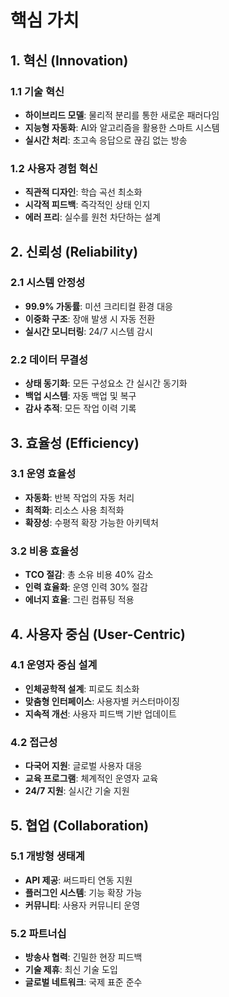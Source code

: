 # 핵심 가치

## 1. 혁신 (Innovation)

### 1.1 기술 혁신
- **하이브리드 모델**: 물리적 분리를 통한 새로운 패러다임
- **지능형 자동화**: AI와 알고리즘을 활용한 스마트 시스템
- **실시간 처리**: 초고속 응답으로 끊김 없는 방송

### 1.2 사용자 경험 혁신
- **직관적 디자인**: 학습 곡선 최소화
- **시각적 피드백**: 즉각적인 상태 인지
- **에러 프리**: 실수를 원천 차단하는 설계

## 2. 신뢰성 (Reliability)

### 2.1 시스템 안정성
- **99.9% 가동률**: 미션 크리티컬 환경 대응
- **이중화 구조**: 장애 발생 시 자동 전환
- **실시간 모니터링**: 24/7 시스템 감시

### 2.2 데이터 무결성
- **상태 동기화**: 모든 구성요소 간 실시간 동기화
- **백업 시스템**: 자동 백업 및 복구
- **감사 추적**: 모든 작업 이력 기록

## 3. 효율성 (Efficiency)

### 3.1 운영 효율성
- **자동화**: 반복 작업의 자동 처리
- **최적화**: 리소스 사용 최적화
- **확장성**: 수평적 확장 가능한 아키텍처

### 3.2 비용 효율성
- **TCO 절감**: 총 소유 비용 40% 감소
- **인력 효율화**: 운영 인력 30% 절감
- **에너지 효율**: 그린 컴퓨팅 적용

## 4. 사용자 중심 (User-Centric)

### 4.1 운영자 중심 설계
- **인체공학적 설계**: 피로도 최소화
- **맞춤형 인터페이스**: 사용자별 커스터마이징
- **지속적 개선**: 사용자 피드백 기반 업데이트

### 4.2 접근성
- **다국어 지원**: 글로벌 사용자 대응
- **교육 프로그램**: 체계적인 운영자 교육
- **24/7 지원**: 실시간 기술 지원

## 5. 협업 (Collaboration)

### 5.1 개방형 생태계
- **API 제공**: 써드파티 연동 지원
- **플러그인 시스템**: 기능 확장 가능
- **커뮤니티**: 사용자 커뮤니티 운영

### 5.2 파트너십
- **방송사 협력**: 긴밀한 현장 피드백
- **기술 제휴**: 최신 기술 도입
- **글로벌 네트워크**: 국제 표준 준수